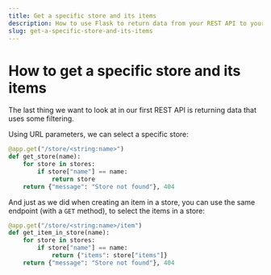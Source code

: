 ```yaml
---
title: Get a specific store and its items
description: How to use Flask to return data from your REST API to your client.
slug: get-a-specific-store-and-its-items
---
```


# How to get a specific store and its items

The last thing we want to look at in our first REST API is returning data that uses some filtering.

Using URL parameters, we can select a specific store:

```py
@app.get("/store/<string:name>")
def get_store(name):
    for store in stores:
        if store["name"] == name:
            return store
    return {"message": "Store not found"}, 404
```

And just as we did when creating an item in a store, you can use the same endpoint (with a `GET` method), to select the items in a store:

```py
@app.get("/store/<string:name>/item")
def get_item_in_store(name):
    for store in stores:
        if store["name"] == name:
            return {"items": store["items"]}
    return {"message": "Store not found"}, 404
```

